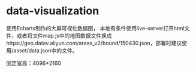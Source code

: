 # data-visualization
使用Echarts制作的大屏可视化数据图，
本地有条件使用live-server打开html文件，或者将文件map.js中的地图数据文件换成https://geo.datav.aliyun.com/areas_v2/bound/150430.json，部署时建议使用/asset/data.json中的文件。

固定宽高：4096*2160
